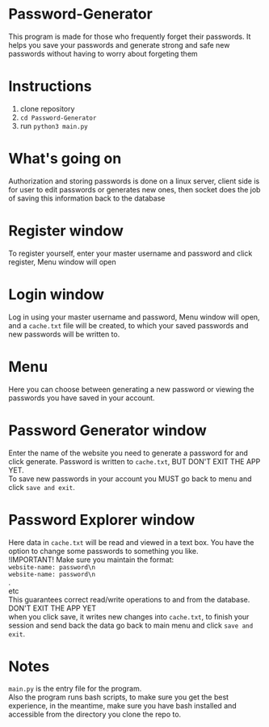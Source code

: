 # Password-Generator
This program is made for those who frequently forget their passwords.
It helps you save your passwords and generate strong and safe new passwords without having to worry about forgeting them

# Instructions
1. clone repository
2. `cd Password-Generator`
3. run `python3 main.py`

# What's going on
Authorization and storing passwords is done on a linux server, client side is for user to edit passwords or generates new ones, then socket does the job of saving this information back to the database

# Register window
To register yourself, enter your master username and password and click register, Menu window will open

# Login window
Log in using your master username and password, Menu window will open, and a `cache.txt` file will be created, to which your saved passwords and new passwords will be written to.

# Menu
Here you can choose between generating a new password or viewing the passwords you have saved in your account.

# Password Generator window
Enter the name of the website you need to generate a password for and click generate. Password is written to `cache.txt`, BUT DON'T EXIT THE APP YET. \
To save new passwords in your account you MUST go back to menu and click `save and exit`.

# Password Explorer window
Here data in `cache.txt` will be read and viewed in a text box. You have the option to change some passwords to something you like. \
!IMPORTANT!
Make sure you maintain the format: \
`website-name: password\n` \
`website-name: password\n` \
. \
etc \
This guarantees correct read/write operations to and from the database. \
DON'T EXIT THE APP YET \
when you click save, it writes new changes into `cache.txt`, to finish your session and send back the data go back to main menu and click `save and exit`.

# Notes
`main.py` is the entry file for the program. \
Also the program runs bash scripts, to make sure you get the best experience, in the meantime, make sure you have bash installed and accessible from the directory you clone the repo to.

